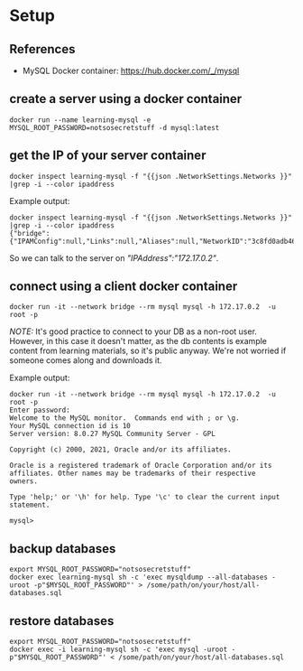 # Setup

## References

* MySQL Docker container: https://hub.docker.com/_/mysql

## create a server using a docker container

```
docker run --name learning-mysql -e MYSQL_ROOT_PASSWORD=notsosecretstuff -d mysql:latest
```

## get the IP of your server container

```
docker inspect learning-mysql -f "{{json .NetworkSettings.Networks }}" |grep -i --color ipaddress
```

Example output:
```
docker inspect learning-mysql -f "{{json .NetworkSettings.Networks }}" |grep -i --color ipaddress
{"bridge":{"IPAMConfig":null,"Links":null,"Aliases":null,"NetworkID":"3c8fd0adb4673143515a5cd6b1e0360ef9ff93b1bacd85a91e75b85633df332c","EndpointID":"23c5af6bf964ca3bce234067511423d68617b3344c40347e7392183e89710c25","Gateway":"172.17.0.1","IPAddress":"172.17.0.2","IPPrefixLen":16,"IPv6Gateway":"","GlobalIPv6Address":"","GlobalIPv6PrefixLen":0,"MacAddress":"02:42:ac:11:00:02","DriverOpts":null}}
```

So we can talk to the server on *"IPAddress":"172.17.0.2"*.

## connect using a client docker container

```
docker run -it --network bridge --rm mysql mysql -h 172.17.0.2  -u root -p
```

*NOTE:* It's good practice to connect to your DB as a non-root user. However, in this case it doesn't matter, as the db contents is example content from learning materials, so it's public anyway. We're not worried if someone comes along and downloads it.

Example output:
```
docker run -it --network bridge --rm mysql mysql -h 172.17.0.2  -u root -p
Enter password:
Welcome to the MySQL monitor.  Commands end with ; or \g.
Your MySQL connection id is 10
Server version: 8.0.27 MySQL Community Server - GPL

Copyright (c) 2000, 2021, Oracle and/or its affiliates.

Oracle is a registered trademark of Oracle Corporation and/or its
affiliates. Other names may be trademarks of their respective
owners.

Type 'help;' or '\h' for help. Type '\c' to clear the current input statement.

mysql>
```

## backup databases

```
export MYSQL_ROOT_PASSWORD="notsosecretstuff"
docker exec learning-mysql sh -c 'exec mysqldump --all-databases -uroot -p"$MYSQL_ROOT_PASSWORD"' > /some/path/on/your/host/all-databases.sql
```

## restore databases

```
export MYSQL_ROOT_PASSWORD="notsosecretstuff"
docker exec -i learning-mysql sh -c 'exec mysql -uroot -p"$MYSQL_ROOT_PASSWORD"' < /some/path/on/your/host/all-databases.sql
```
